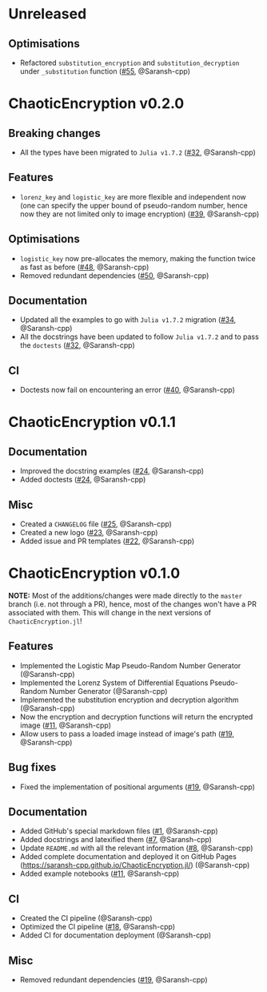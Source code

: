 # Unreleased

## Optimisations
-  Refactored `substitution_encryption` and `substitution_decryption` under `_substitution` function ([#55](https://github.com/Saransh-cpp/ChaoticEncryption.jl/pull/55), @Saransh-cpp)

# ChaoticEncryption v0.2.0

## Breaking changes
-  All the types have been migrated to `Julia v1.7.2` ([#32](https://github.com/Saransh-cpp/ChaoticEncryption.jl/pull/32), @Saransh-cpp)

## Features
-  `lorenz_key` and `logistic_key` are more flexible and independent now (one can specify the upper bound of pseudo-random number, hence now they are not limited only to image encryption) ([#39](https://github.com/Saransh-cpp/ChaoticEncryption.jl/pull/39), @Saransh-cpp)

## Optimisations
-  `logistic_key` now pre-allocates the memory, making the function twice as fast as before ([#48](https://github.com/Saransh-cpp/ChaoticEncryption.jl/pull/48), @Saransh-cpp)
- Removed redundant dependencies ([#50](https://github.com/Saransh-cpp/ChaoticEncryption.jl/pull/50), @Saransh-cpp)

## Documentation
-  Updated all the examples to go with `Julia v1.7.2` migration ([#34](https://github.com/Saransh-cpp/ChaoticEncryption.jl/pull/34), @Saransh-cpp)
-  All the docstrings have been updated to follow `Julia v1.7.2` and to pass the `doctests` ([#32](https://github.com/Saransh-cpp/ChaoticEncryption.jl/pull/32), @Saransh-cpp)

## CI
-  Doctests now fail on encountering an error ([#40](https://github.com/Saransh-cpp/ChaoticEncryption.jl/pull/40), @Saransh-cpp)

# ChaoticEncryption v0.1.1

## Documentation
-  Improved the docstring examples ([#24](https://github.com/Saransh-cpp/ChaoticEncryption.jl/pull/24), @Saransh-cpp)
-  Added doctests ([#24](https://github.com/Saransh-cpp/ChaoticEncryption.jl/pull/24), @Saransh-cpp)

## Misc
-  Created a `CHANGELOG` file ([#25](https://github.com/Saransh-cpp/ChaoticEncryption.jl/pull/25), @Saransh-cpp)
-  Created a new logo ([#23](https://github.com/Saransh-cpp/ChaoticEncryption.jl/pull/23), @Saransh-cpp)
-  Added issue and PR templates ([#22](https://github.com/Saransh-cpp/ChaoticEncryption.jl/pull/22), @Saransh-cpp)

# ChaoticEncryption v0.1.0

**NOTE:** Most of the additions/changes were made directly to the `master` branch (i.e. not through a PR), hence, most of the changes won't have a PR associated with them. This will change in the next versions of `ChaoticEncryption.jl`!

## Features
-  Implemented the Logistic Map Pseudo-Random Number Generator (@Saransh-cpp)
-  Implemented the Lorenz System of Differential Equations Pseudo-Random Number Generator (@Saransh-cpp)
-  Implemented the substitution encryption and decryption algorithm (@Saransh-cpp)
-  Now the encryption and decryption functions will return the encrypted image ([#11](https://github.com/Saransh-cpp/ChaoticEncryption.jl/pull/11), @Saransh-cpp)
- Allow users to pass a loaded image instead of image's path ([#19](https://github.com/Saransh-cpp/ChaoticEncryption.jl/pull/19), @Saransh-cpp)

## Bug fixes
-  Fixed the implementation of positional arguments ([#19](https://github.com/Saransh-cpp/ChaoticEncryption.jl/pull/19), @Saransh-cpp)

## Documentation
-  Added GitHub's special markdown files ([#1](https://github.com/Saransh-cpp/ChaoticEncryption.jl/pull/1), @Saransh-cpp)
-  Added docstrings and latexified them ([#7](https://github.com/Saransh-cpp/ChaoticEncryption.jl/pull/7), @Saransh-cpp)
-  Update `README.md` with all the relevant information ([#8](https://github.com/Saransh-cpp/ChaoticEncryption.jl/pull/8), @Saransh-cpp)
-  Added complete documentation and deployed it on GitHub Pages (https://saransh-cpp.github.io/ChaoticEncryption.jl/) (@Saransh-cpp)
-  Added example notebooks ([#11](https://github.com/Saransh-cpp/ChaoticEncryption.jl/pull/11), @Saransh-cpp)

## CI
-  Created the CI pipeline (@Saransh-cpp)
-  Optimized the CI pipeline ([#18](https://github.com/Saransh-cpp/ChaoticEncryption.jl/pull/18), @Saransh-cpp)
-  Added CI for documentation deployment (@Saransh-cpp)

## Misc
-  Removed redundant dependencies ([#19](https://github.com/Saransh-cpp/ChaoticEncryption.jl/pull/19), @Saransh-cpp)